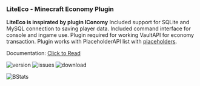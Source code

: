 ### LiteEco - Minecraft Economy Plugin

**LiteEco is inspirated by plugin IConomy**
Included support for SQLite and MySQL connection to saving player data.
Included command interface for console and ingame use.
Plugin required for working VaultAPI for economy transaction.
Plugin works with PlaceholderAPI list with [placeholders](https://github.com/EncryptSL/LiteEco/tree/main/.docs#placeholder).

Documentation: [Click to Read](https://github.com/EncryptSL/LiteEco/tree/main/.docs)

![version](https://img.shields.io/github/v/release/EncryptSL/LiteEco.svg?include_prereleases=&sort=semver&color=blue)
![issues](https://img.shields.io/github/issues/EncryptSL/LiteEco)
![download](https://img.shields.io/github/downloads/EncryptSL/LiteEco/total)

![BStats](https://bstats.org/signatures/bukkit/LiteEco.svg)